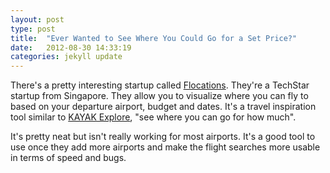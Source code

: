 ```yaml
---
layout: post
type: post
title:  "Ever Wanted to See Where You Could Go for a Set Price?"
date:   2012-08-30 14:33:19
categories: jekyll update
---
```

There's a pretty interesting startup called <a href="http://flocations.com/">Flocations</a>. They're a TechStar startup from Singapore. They allow you to visualize where you can fly to based on your departure airport, budget and dates. It's a travel inspiration tool similar to <a href="www.kayak.com/explore/">KAYAK Explore</a>, "see where you can go for how much". 

It's pretty neat but isn't really working for most airports. It's a good tool to use once they add more airports and make the flight searches more usable in terms of speed and bugs. 

<center><img src="{{site.url}}/assets/posts/Flight-Visualization.jpg" alt="" title="Flight Visualization" ></center></a>